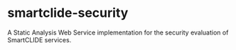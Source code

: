 # smartclide-security
A Static Analysis Web Service implementation for the security evaluation of SmartCLIDE services.
